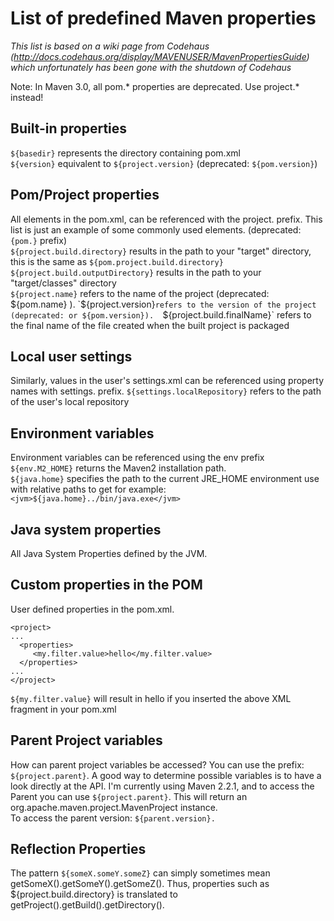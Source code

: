 # List of predefined Maven properties

*This list is based on a wiki page from Codehaus (http://docs.codehaus.org/display/MAVENUSER/MavenPropertiesGuide) which unfortunately has been gone with the shutdown of Codehaus*


Note: In Maven 3.0, all pom.* properties are deprecated. Use project.* instead!

## Built-in properties
`${basedir}` represents the directory containing pom.xml  
`${version}` equivalent to `${project.version}` (deprecated: `${pom.version}`)

## Pom/Project properties
All elements in the pom.xml, can be referenced with the project. prefix. This list is just an example of some commonly used elements. (deprecated: `{pom.}` prefix)  
`${project.build.directory}` results in the path to your "target" directory, this is the same as `${pom.project.build.directory}`  
`${project.build.outputDirectory}` results in the path to your "target/classes" directory  
`${project.name}` refers to the name of the project (deprecated: ${pom.name} ).  
`${project.version}` refers to the version of the project (deprecated: or ${pom.version}).  
`${project.build.finalName}` refers to the final name of the file created when the built project is packaged

## Local user settings
Similarly, values in the user's settings.xml can be referenced using property names with settings. prefix.
`${settings.localRepository}` refers to the path of the user's local repository

## Environment variables
Environment variables can be referenced using the env prefix  
`${env.M2_HOME}` returns the Maven2 installation path.  
`${java.home}` specifies the path to the current JRE_HOME environment use with relative paths to get for example:
`<jvm>${java.home}../bin/java.exe</jvm>`

## Java system properties
All Java System Properties defined by the JVM.

## Custom properties in the POM
User defined properties in the pom.xml.
```
<project>
...
  <properties>
     <my.filter.value>hello</my.filter.value>
  </properties>
...
</project>
```

`${my.filter.value}` will result in hello if you inserted the above XML fragment in your pom.xml

## Parent Project variables
How can parent project variables be accessed?
You can use the prefix: `${project.parent}`.
A good way to determine possible variables is to have a look directly at the API. I'm currently using Maven 2.2.1, and to access the Parent you can use `${project.parent}`. This will return an org.apache.maven.project.MavenProject instance.  
To access the parent version: `${parent.version}.`

## Reflection Properties
The pattern `${someX.someY.someZ}` can simply sometimes mean getSomeX().getSomeY().getSomeZ(). Thus, properties such as ${project.build.directory} is translated to getProject().getBuild().getDirectory().
